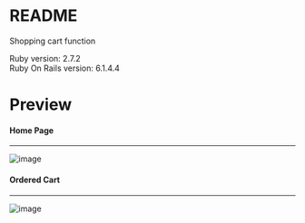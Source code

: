 # README

Shopping cart function

Ruby version: 2.7.2 <br>
Ruby On Rails version: 6.1.4.4

# Preview
<h4>Home Page</h4><hr>

![image](https://user-images.githubusercontent.com/69473375/163555748-b7e636ff-17d2-417f-83a4-2dd44125521a.png)

<h4>Ordered Cart</h4><hr>

![image](https://user-images.githubusercontent.com/69473375/163555793-af251b87-de37-4b39-90d6-23ef46bcab20.png)

